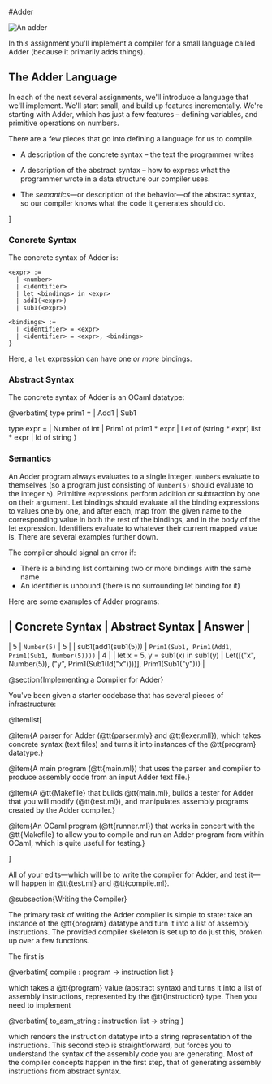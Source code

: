 #Adder

![An adder](https://upload.wikimedia.org/wikipedia/commons/2/28/Loch_Shin_adder.JPG)

In this assignment you'll implement a compiler for a small language called
Adder (because it primarily adds things).

## The Adder Language

In each of the next several assignments, we'll introduce a language that we'll
implement.  We'll start small, and build up features incrementally.  We're
starting with Adder, which has just a few features – defining variables, and
primitive operations on numbers.

There are a few pieces that go into defining a language for us to compile.

- A description of the concrete syntax – the text the programmer writes

- A description of the abstract syntax – how to express what the
  programmer wrote in a data structure our compiler uses.

- The _semantics_—or description of the behavior—of the abstrac
  syntax, so our compiler knows what the code it generates should do.

]

### Concrete Syntax

The concrete syntax of Adder is:

```
<expr> :=
  | <number>
  | <identifier>
  | let <bindings> in <expr>
  | add1(<expr>)
  | sub1(<expr>)

<bindings> :=
  | <identifier> = <expr>
  | <identifier> = <expr>, <bindings>
}
```

Here, a `let` expression can have one _or more_ bindings.


### Abstract Syntax


The concrete syntax of Adder is an OCaml datatype:

@verbatim{
type prim1 =
  | Add1
  | Sub1

type expr =
  | Number of int
  | Prim1 of prim1 * expr
  | Let of (string * expr) list * expr
  | Id of string
}


### Semantics

An Adder program always evaluates to a single integer.  `Number`s evaluate to
themselves (so a program just consisting of `Number(5)` should evaluate to the
integer `5`).  Primitive expressions perform addition or subtraction by one on
their argument.  Let bindings should evaluate all the binding expressions to
values one by one, and after each, map from the given name to the
corresponding value in both the rest of the bindings, and in the body of the
let expression.  Identifiers evaluate to whatever their current mapped value
is.  There are several examples further down.

The compiler should signal an error if:

- There is a binding list containing two or more bindings with the same name
- An identifier is unbound (there is no surrounding let binding for it)


Here are some examples of Adder programs:

| Concrete Syntax | Abstract Syntax | Answer |
----------------------------------------------
| 5               | `Number(5)`     | 5      |
| sub1(add1(sub1(5))) | `Prim1(Sub1, Prim1(Add1, Prim1(Sub1, Number(5))))` | 4 |
| let x = 5, y = sub1(x) in sub1(y) | Let([("x", Number(5)), ("y", Prim1(Sub1(Id("x"))))], Prim1(Sub1("y"))) |

@section{Implementing a Compiler for Adder}

You've been given a starter codebase that has several pieces of
infrastructure:

@itemlist[

@item{A parser for Adder (@tt{parser.mly} and @tt{lexer.mll}), which takes
concrete syntax (text files) and turns it into instances of the @tt{program}
datatype.}

@item{A main program (@tt{main.ml}) that uses the parser and compiler to produce
assembly code from an input Adder text file.}

@item{A @tt{Makefile} that builds @tt{main.ml}, builds a tester for Adder that
you will modify (@tt{test.ml}), and manipulates assembly programs created by
the Adder compiler.}

@item{An OCaml program (@tt{runner.ml}) that works in concert with the
@tt{Makefile} to allow you to compile and run an Adder program from within
OCaml, which is quite useful for testing.}

]

All of your edits—which will be to write the compiler for Adder, and test
it—will happen in @tt{test.ml} and @tt{compile.ml}.

@subsection{Writing the Compiler}

The primary task of writing the Adder compiler is simple to state: take an
instance of the @tt{program} datatype and turn it into a list of assembly
instructions.  The provided compiler skeleton is set up to do just this,
broken up over a few functions.

The first is

@verbatim{
compile : program -> instruction list
}

which takes a @tt{program} value (abstract syntax) and turns it into a list of
assembly instructions, represented by the @tt{instruction} type.  Then you
need to implement

@verbatim{
to_asm_string : instruction list -> string
}

which renders the instruction datatype into a string representation of the
instructions.  This second step is straightforward, but forces you to
understand the syntax of the assembly code you are generating.  Most of the
compiler concepts happen in the first step, that of generating assembly
instructions from abstract syntax.





